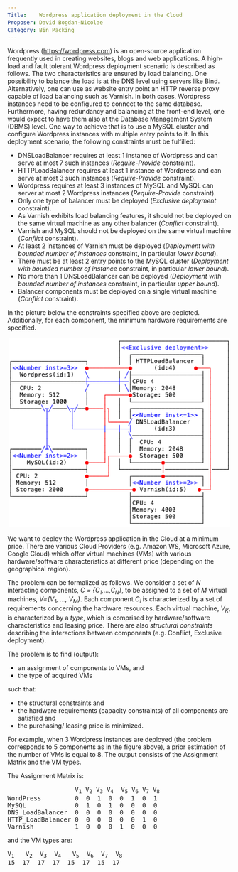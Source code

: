 ```yaml
---
Title:    Wordpress application deployment in the Cloud
Proposer: David Bogdan-Nicolae
Category: Bin Packing
---
```



Wordpress (https://wordpress.com) is an open-source application frequently used in creating websites, blogs and web applications. A high-load and fault tolerant Wordpress deployment scenario is described as follows. The two characteristics are ensured by load balancing. One possibility to balance the load is at the DNS level using servers like Bind. Alternatively, one can use as website entry point an HTTP reverse proxy capable of load balancing such as Varnish. In both cases, Wordpress instances need to be configured to connect to the same database. Furthermore, having redundancy and balancing at the front-end level, one would expect to have them also at the Database Management System (DBMS) level. One way to achieve that is to use a MySQL cluster and configure Wordpress instances with multiple entry points to it. In this deployment scenario, the following constraints must be fulfilled:
- DNSLoadBalancer requires at least 1 instance of Wordpress and can serve at most 7 such instances (*Require-Provide* constraint).
- HTTPLoadBalancer requires at least 1 instance of Wordpress and can serve at most 3 such instances (*Require-Provide* constraint).
- Wordpress requires at least 3 instances of MySQL and MySQL can server at most 2 Wordpress instances (*Require-Provide* constraint).
- Only one type of balancer must be deployed (*Exclusive deployment* constraint).
- As Varnish exhibits load balancing features, it should not be deployed on the same virtual machine as any other balancer (*Conflict* constraint).
- Varnish and MySQL should not be deployed on the same virtual machine (*Conflict* constraint).
- At least 2 instances of Varnish must be deployed (*Deployment with bounded number of instances* constraint, in particular *lower bound*).
- There must be at least 2 entry points to the MySQL cluster (*Deployment with bounded number of instance* constraint, in particular *lower bound*).
- No more than 1 DNSLoadBalancer can be deployed (*Deployment with bounded number of instances* constraint, in particular *upper bound*).
- Balancer components must be deployed on a single virtual machine (*Conflict* constraint).

In the picture below the constraints specified above are depicted. Additionally, for each component, the minimum hardware requirements are specified.

<p align="center">
<img src="assets/Wordpress.png" alt="assets/Wordpress.png" width="500"/>
</p>
  
We want to deploy the Wordpress application in the Cloud at a minimum price. There are various Cloud Providers (e.g. Amazon WS, Microsoft Azure, Google Cloud) which offer virtual machines (VMs) with various hardware/software characteristics at different price (depending on the geographical region). 

The problem can be formalized as follows. We consider a set of *N* interacting components, *C = {C<sub>1</sub>,...,C<sub>N</sub>}*, to be assigned to a set of *M* virtual machines, *V=\{V<sub>1</sub>, ..., V<sub>M</sub>}*. Each component *C<sub>i</sub>* is characterized by a set of requirements concerning the hardware resources. Each virtual machine, *V<sub>K</sub>*, is characterized by a *type*, which is comprised by hardware/software characteristics and leasing price. There are also *structural constraints* describing the interactions between components (e.g. Conflict, Exclusive deployment). 

The problem is to find (output):
- an assignment of components to VMs, and 
- the type of acquired VMs

such that:
- the structural constraints and
- the hardware requirements  (capacity constraints) of all components are satisfied and 
- the purchasing/ leasing price is minimized. 

For example, when 3 Wordpress instances are deployed (the problem corresponds
to 5 components as in the figure above), a prior estimation of the number of VMs is equal to 8. The output consists of the Assignment Matrix and the VM types. 

The Assignment Matrix is:

<pre>
                  V<sub>1</sub> V<sub>2</sub> V<sub>3</sub> V<sub>4</sub>  V<sub>5</sub> V<sub>6</sub> V<sub>7</sub> V<sub>8</sub>
WordPress         0  0  1  0  0  1  0  1
MySQL             0  1  0  1  0  0  0  0
DNS_LoadBalancer  0  0  0  0  0  0  0  0
HTTP_LoadBalancer 0  0  0  0  0  0  1  0
Varnish           1  0  0  0  1  0  0  0
</pre>

and the VM types are:

<pre>
V<sub>1</sub>   V<sub>2</sub>  V<sub>3</sub>  V<sub>4</sub>   V<sub>5</sub>  V<sub>6</sub>  V<sub>7</sub>  V<sub>8</sub>
15  17  17  17  15  17  15  17
</pre>
